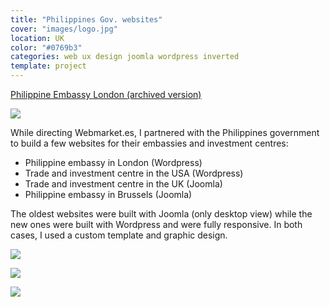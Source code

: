 ```yaml
---
title: "Philippines Gov. websites"
cover: "images/logo.jpg"
location: UK
color: "#0769b3"
categories: web ux design joomla wordpress inverted
template: project
---
```


<p class="align-center">
<a class="btn" role="button" href="http://philembassy.herokuapp.com/" target="_blank">Philippine Embassy London (archived version)</a>
</p>

![](/work/philippines/images/1.png)

While directing Webmarket.es, I partnered with the Philippines government to build a few websites for their embassies and investment centres:

* Philippine embassy in London (Wordpress)
* Trade and investment centre in the USA (Wordpress)
* Trade and investment centre in the UK (Joomla)
* Philippine embassy in Brussels (Joomla)

The oldest websites were built with Joomla (only desktop view) while the new ones were built with Wordpress and were fully responsive. In both cases, I used a custom template and graphic design.

![](/work/philippines/images/2.jpg)

![](/work/philippines/images/3.jpg)

![](/work/philippines/images/4.jpg)